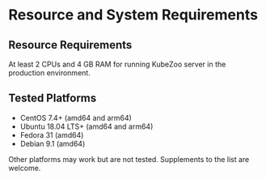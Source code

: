 # Resource and System Requirements

## Resource Requirements
At least 2 CPUs and 4 GB RAM for running KubeZoo server in the production environment. 

## Tested Platforms
* CentOS 7.4+ (amd64 and arm64)
* Ubuntu 18.04 LTS+ (amd64 and arm64)
* Fedora 31 (amd64)
* Debian 9.1 (amd64)

Other platforms may work but are not tested. Supplements to the list are welcome.
